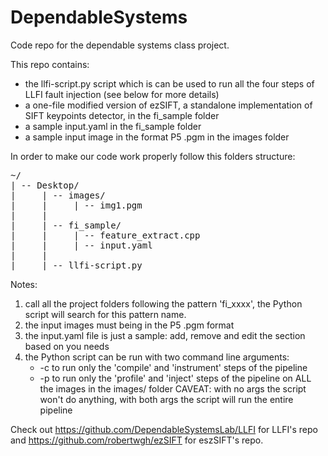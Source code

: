 # DependableSystems
Code repo for the dependable systems class project.

This repo contains:
- the llfi-script.py script which is can be used to run all the four steps of LLFI fault injection (see below for more details)
- a one-file modified version of ezSIFT, a standalone implementation of SIFT keypoints detector, in the fi_sample folder
- a sample input.yaml in the fi_sample folder
- a sample input image in the format P5 .pgm in the images folder

In order to make our code work properly follow this folders structure:
<pre>
~/
| -- Desktop/
|     | -- images/
|     |     | -- img1.pgm
|     |     
|     | -- fi_sample/
|     |     | -- feature_extract.cpp
|     |     | -- input.yaml
|     |  
|     | -- llfi-script.py
</pre>
Notes:
1. call all the project folders following the pattern 'fi_xxxx', the Python script will search for this pattern name.
2. the input images must being in the P5 .pgm format
3. the input.yaml file is just a sample: add, remove and edit the section based on you needs
4. the Python script can be run with two command line arguments:
    * -c to run only the 'compile' and 'instrument' steps of the pipeline
    * -p to run only the 'profile' and 'inject' steps of the pipeline on ALL the images in the images/ folder
    CAVEAT: with no args the script won't do anything, with both args the script will run the entire pipeline

Check out https://github.com/DependableSystemsLab/LLFI for LLFI's repo
and https://github.com/robertwgh/ezSIFT for eszSIFT's repo.
